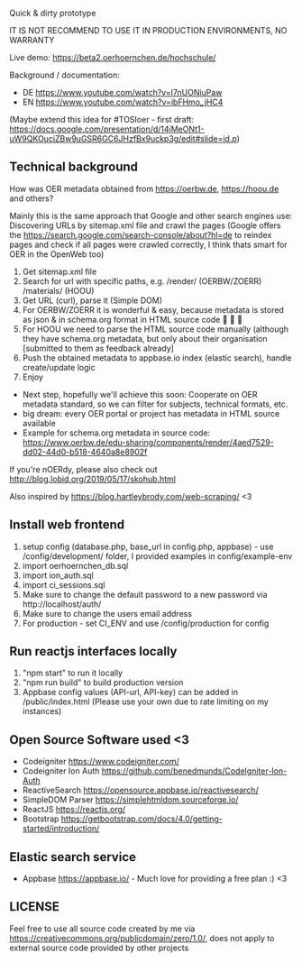 Quick & dirty prototype

IT IS NOT RECOMMEND TO USE IT IN PRODUCTION ENVIRONMENTS, NO WARRANTY

Live demo: https://beta2.oerhoernchen.de/hochschule/

Background / documentation:

- DE https://www.youtube.com/watch?v=I7nUONiuPaw
- EN https://www.youtube.com/watch?v=ibFHmo_jHC4

(Maybe extend this idea for #TOSIoer - first draft:
https://docs.google.com/presentation/d/14jMeONt1-uW9QKOuciZBw9uGSR6GC6JHzfBx9uckp3g/edit#slide=id.p)

## Technical background

How was OER metadata obtained from https://oerbw.de, https://hoou.de and others?

Mainly this is the same approach that Google and other search engines use: Discovering URLs by sitemap.xml file and crawl the pages (Google offers the https://search.google.com/search-console/about?hl=de to reindex pages and check if all pages were crawled correctly, I think thats smart for OER in the OpenWeb too)

1. Get sitemap.xml file
2. Search for url with specific paths, e.g. /render/ (OERBW/ZOERR) /materials/ (HOOU)
3. Get URL (curl), parse it (Simple DOM)
4. For OERBW/ZOERR it is wonderful & easy, because metadata is stored as json & in schema.org format in HTML source code :raised_hands: :raised_hands: :raised_hands:
5. For HOOU we need to parse the HTML source code manually (although they have schema.org metadata, but only about their organisation \[submitted to them as feedback already\]
6. Push the obtained metadata to appbase.io index (elastic search), handle create/update logic
7. Enjoy

- Next step, hopefully we'll achieve this soon: Cooperate on OER metadata standard, so we can filter for subjects, technical formats, etc.
- big dream: every OER portal or project has metadata in HTML source available
- Example for schema.org metadata in source code: https://www.oerbw.de/edu-sharing/components/render/4aed7529-dd02-44d0-b518-4640a8e8902f

If you're nOERdy, please also check out http://blog.lobid.org/2019/05/17/skohub.html

Also inspired by https://blog.hartleybrody.com/web-scraping/ <3

## Install web frontend

1. setup config (database.php, base_url in config.php, appbase) - use /config/development/ folder, I provided examples in config/example-env
2. import oerhoernchen_db.sql
3. import ion_auth.sql
4. import ci_sessions.sql
4. Make sure to change the default password to a new password via http://localhost/auth/
5. Make sure to change the users email address
6. For production - set CI_ENV and use /config/production for config

## Run reactjs interfaces locally

1. "npm start" to run it locally
2. "npm run build" to build production version
3. Appbase config values (API-url, API-key) can be added in /public/index.html (Please use your own due to rate limiting on my instances)

## Open Source Software used <3

- Codeigniter https://www.codeigniter.com/
- Codeigniter Ion Auth https://github.com/benedmunds/CodeIgniter-Ion-Auth
- ReactiveSearch https://opensource.appbase.io/reactivesearch/
- SimpleDOM Parser https://simplehtmldom.sourceforge.io/
- ReactJS https://reactjs.org/
- Bootstrap https://getbootstrap.com/docs/4.0/getting-started/introduction/

## Elastic search service

- Appbase https://appbase.io/ - Much love for providing a free plan :) <3

## LICENSE

Feel free to use all source code created by me via https://creativecommons.org/publicdomain/zero/1.0/, does not apply to external source code provided by other projects
